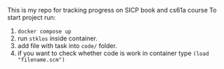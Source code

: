 This is my repo for tracking progress on SICP book and cs61a course 
To start project run:
1. `docker compose up`
2. run `stklos` inside container.
3. add file with task into `code/` folder.
4. if you want to check whether code is work in container type `(load "filename.scm")`

